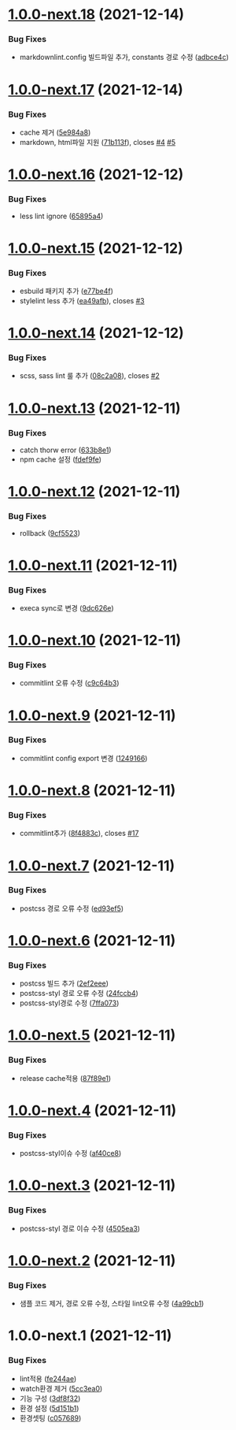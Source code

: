 # [1.0.0-next.18](https://github.com/jl917/checker/compare/v1.0.0-next.17...v1.0.0-next.18) (2021-12-14)


### Bug Fixes

* markdownlint.config 빌드파일 추가, constants  경로 수정 ([adbce4c](https://github.com/jl917/checker/commit/adbce4c0d4deef2de5bf4c5e2c758be5330135af))

# [1.0.0-next.17](https://github.com/jl917/checker/compare/v1.0.0-next.16...v1.0.0-next.17) (2021-12-14)


### Bug Fixes

* cache 제거 ([5e984a8](https://github.com/jl917/checker/commit/5e984a836a710d4bd247c269aaa2ae6ad6a68f69))
* markdown, html파일 지원 ([71b113f](https://github.com/jl917/checker/commit/71b113fb0143342ffe08e8563ad2c6c8690a51aa)), closes [#4](https://github.com/jl917/checker/issues/4) [#5](https://github.com/jl917/checker/issues/5)

# [1.0.0-next.16](https://github.com/jl917/checker/compare/v1.0.0-next.15...v1.0.0-next.16) (2021-12-12)


### Bug Fixes

* less lint ignore ([65895a4](https://github.com/jl917/checker/commit/65895a441006eb886a0d391795b93eb29618569a))

# [1.0.0-next.15](https://github.com/jl917/checker/compare/v1.0.0-next.14...v1.0.0-next.15) (2021-12-12)


### Bug Fixes

* esbuild 패키지 추가 ([e77be4f](https://github.com/jl917/checker/commit/e77be4f6e7f29b8eeec0f86888e23b1e32951dd2))
* stylelint less 추가 ([ea49afb](https://github.com/jl917/checker/commit/ea49afbe8e2e30c995dbdbdc04c2844fb4a50d5c)), closes [#3](https://github.com/jl917/checker/issues/3)

# [1.0.0-next.14](https://github.com/jl917/checker/compare/v1.0.0-next.13...v1.0.0-next.14) (2021-12-12)


### Bug Fixes

* scss, sass lint 룰 추가 ([08c2a08](https://github.com/jl917/checker/commit/08c2a08cc98c813a9d67adeb7267d0279faec77f)), closes [#2](https://github.com/jl917/checker/issues/2)

# [1.0.0-next.13](https://github.com/jl917/checker/compare/v1.0.0-next.12...v1.0.0-next.13) (2021-12-11)


### Bug Fixes

* catch thorw error ([633b8e1](https://github.com/jl917/checker/commit/633b8e192c262d730322b710bef671d0521614f4))
* npm cache 설정 ([fdef9fe](https://github.com/jl917/checker/commit/fdef9fef47410f4f460e06d3577e8e2009c0f085))

# [1.0.0-next.12](https://github.com/jl917/checker/compare/v1.0.0-next.11...v1.0.0-next.12) (2021-12-11)


### Bug Fixes

* rollback ([9cf5523](https://github.com/jl917/checker/commit/9cf5523190bda0bf8d90bb4eac9f5ecd2d07e0ca))

# [1.0.0-next.11](https://github.com/jl917/checker/compare/v1.0.0-next.10...v1.0.0-next.11) (2021-12-11)


### Bug Fixes

* execa sync로 변경 ([9dc626e](https://github.com/jl917/checker/commit/9dc626ef9bd3f4657848ad36cf7e2d54708b37a1))

# [1.0.0-next.10](https://github.com/jl917/checker/compare/v1.0.0-next.9...v1.0.0-next.10) (2021-12-11)


### Bug Fixes

* commitlint 오류 수정 ([c9c64b3](https://github.com/jl917/checker/commit/c9c64b39ff98c6e4a8c2296ba8a2c275af6b399c))

# [1.0.0-next.9](https://github.com/jl917/checker/compare/v1.0.0-next.8...v1.0.0-next.9) (2021-12-11)


### Bug Fixes

* commitlint config export 변경 ([1249166](https://github.com/jl917/checker/commit/1249166f1032a5421a953974edc01aefc46ab105))

# [1.0.0-next.8](https://github.com/jl917/checker/compare/v1.0.0-next.7...v1.0.0-next.8) (2021-12-11)


### Bug Fixes

* commitlint추가 ([8f4883c](https://github.com/jl917/checker/commit/8f4883c63c7c46a384dc2d98f584b2ace7020bb8)), closes [#17](https://github.com/jl917/checker/issues/17)

# [1.0.0-next.7](https://github.com/jl917/checker/compare/v1.0.0-next.6...v1.0.0-next.7) (2021-12-11)


### Bug Fixes

* postcss 경로 오류 수정 ([ed93ef5](https://github.com/jl917/checker/commit/ed93ef563a1b06d01a1ff55bcc4aaa4c45c6a7d8))

# [1.0.0-next.6](https://github.com/jl917/checker/compare/v1.0.0-next.5...v1.0.0-next.6) (2021-12-11)


### Bug Fixes

* postcss 빌드 추가 ([2ef2eee](https://github.com/jl917/checker/commit/2ef2eee8671ff6d48fd54145e4406054216c05ff))
* postcss-styl 경로 오류 수정 ([24fccb4](https://github.com/jl917/checker/commit/24fccb49713feecb589fe11d45a742f3f57afd58))
* postcss-styl경로 수정 ([7ffa073](https://github.com/jl917/checker/commit/7ffa073c020115f46668831184742035a732669d))

# [1.0.0-next.5](https://github.com/jl917/checker/compare/v1.0.0-next.4...v1.0.0-next.5) (2021-12-11)


### Bug Fixes

* release cache적용 ([87f89e1](https://github.com/jl917/checker/commit/87f89e1b44d73522a3ecb75c9f9452125d94376f))

# [1.0.0-next.4](https://github.com/jl917/checker/compare/v1.0.0-next.3...v1.0.0-next.4) (2021-12-11)


### Bug Fixes

* postcss-styl이슈 수정 ([af40ce8](https://github.com/jl917/checker/commit/af40ce8f9de504ea7b0abf084746c0b91d37f565))

# [1.0.0-next.3](https://github.com/jl917/checker/compare/v1.0.0-next.2...v1.0.0-next.3) (2021-12-11)


### Bug Fixes

* postcss-styl 경로 이슈 수정 ([4505ea3](https://github.com/jl917/checker/commit/4505ea33f77b85c18cce47e3e6b8c34da9abfbce))

# [1.0.0-next.2](https://github.com/jl917/checker/compare/v1.0.0-next.1...v1.0.0-next.2) (2021-12-11)


### Bug Fixes

* 샘플 코드 제거, 경로 오류 수정, 스타일 lint오류 수정 ([4a99cb1](https://github.com/jl917/checker/commit/4a99cb14e95ee293c82e8d01d0d97f6d4413c0a4))

# 1.0.0-next.1 (2021-12-11)


### Bug Fixes

* lint적용 ([fe244ae](https://github.com/jl917/checker/commit/fe244aedf0b73bc6e18aaecf54529d148dcc5002))
* watch환경 제거 ([5cc3ea0](https://github.com/jl917/checker/commit/5cc3ea09fcf25a67effad8c43d6023afb46c4f3b))
* 기능 구성 ([3df8f32](https://github.com/jl917/checker/commit/3df8f321a5523e876dd5a46a9d41864d528d6ded))
* 환경 설정 ([5d151b1](https://github.com/jl917/checker/commit/5d151b120a2d94282cc79070598b55172ea1f559))
* 환경셋팅 ([c057689](https://github.com/jl917/checker/commit/c0576894f2961e9df26e4fab32484abe39792493))
